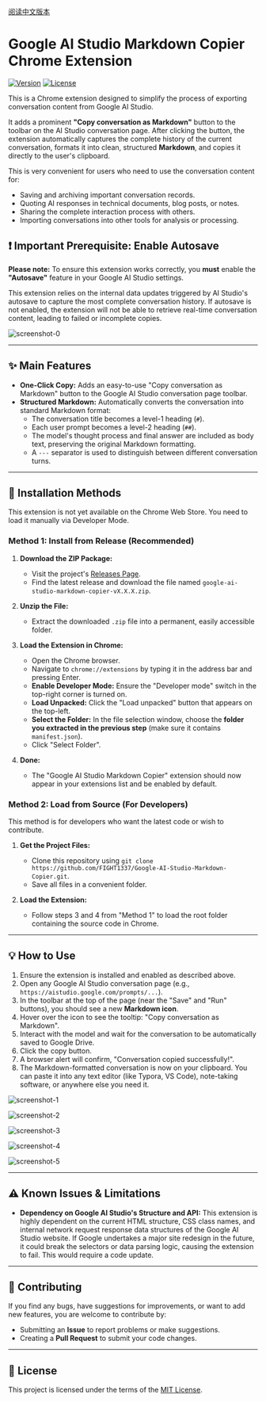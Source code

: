 [阅读中文版本](./README_zh-CN.md)

# Google AI Studio Markdown Copier Chrome Extension

[![Version](https://img.shields.io/badge/Version-1.0.0-blue.svg)](manifest.json) [![License](https://img.shields.io/badge/License-MIT-green.svg)](LICENSE)

This is a Chrome extension designed to simplify the process of exporting conversation content from Google AI Studio.

It adds a prominent **"Copy conversation as Markdown"** button to the toolbar on the AI Studio conversation page. After clicking the button, the extension automatically captures the complete history of the current conversation, formats it into clean, structured **Markdown**, and copies it directly to the user's clipboard.

This is very convenient for users who need to use the conversation content for:

*   Saving and archiving important conversation records.
*   Quoting AI responses in technical documents, blog posts, or notes.
*   Sharing the complete interaction process with others.
*   Importing conversations into other tools for analysis or processing.

## :exclamation: Important Prerequisite: Enable Autosave

**Please note:** To ensure this extension works correctly, you **must** enable the **"Autosave"** feature in your Google AI Studio settings.

This extension relies on the internal data updates triggered by AI Studio's autosave to capture the most complete conversation history. If autosave is not enabled, the extension will not be able to retrieve real-time conversation content, leading to failed or incomplete copies.

![screenshot-0](./assets/screenshot-0.png)

---

## ✨ Main Features

*   **One-Click Copy:** Adds an easy-to-use "Copy conversation as Markdown" button to the Google AI Studio conversation page toolbar.
*   **Structured Markdown:** Automatically converts the conversation into standard Markdown format:
    *   The conversation title becomes a level-1 heading (`#`).
    *   Each user prompt becomes a level-2 heading (`##`).
    *   The model's thought process and final answer are included as body text, preserving the original Markdown formatting.
    *   A `---` separator is used to distinguish between different conversation turns.

---

## 🚀 Installation Methods

This extension is not yet available on the Chrome Web Store. You need to load it manually via Developer Mode.

### Method 1: Install from Release (Recommended)

1.  **Download the ZIP Package:**
    *   Visit the project's [Releases Page](https://github.com/FIGHT1337/Google-AI-Studio-Markdown-Copier/releases).
    *   Find the latest release and download the file named `google-ai-studio-markdown-copier-vX.X.X.zip`.

2.  **Unzip the File:**
    *   Extract the downloaded `.zip` file into a permanent, easily accessible folder.

3.  **Load the Extension in Chrome:**
    *   Open the Chrome browser.
    *   Navigate to `chrome://extensions` by typing it in the address bar and pressing Enter.
    *   **Enable Developer Mode:** Ensure the "Developer mode" switch in the top-right corner is turned on.
    *   **Load Unpacked:** Click the "Load unpacked" button that appears on the top-left.
    *   **Select the Folder:** In the file selection window, choose the **folder you extracted in the previous step** (make sure it contains `manifest.json`).
    *   Click "Select Folder".

4.  **Done:**
    *   The "Google AI Studio Markdown Copier" extension should now appear in your extensions list and be enabled by default.

### Method 2: Load from Source (For Developers)

This method is for developers who want the latest code or wish to contribute.

1.  **Get the Project Files:**
    *   Clone this repository using `git clone https://github.com/FIGHT1337/Google-AI-Studio-Markdown-Copier.git`.
    *   Save all files in a convenient folder.

2.  **Load the Extension:**
    *   Follow steps 3 and 4 from "Method 1" to load the root folder containing the source code in Chrome.

---

## 💡 How to Use

1.  Ensure the extension is installed and enabled as described above.
2.  Open any Google AI Studio conversation page (e.g., `https://aistudio.google.com/prompts/...`).
3.  In the toolbar at the top of the page (near the "Save" and "Run" buttons), you should see a new **Markdown icon**.
4.  Hover over the icon to see the tooltip: "Copy conversation as Markdown".
5.  Interact with the model and wait for the conversation to be automatically saved to Google Drive.
6.  Click the copy button.
7.  A browser alert will confirm, "Conversation copied successfully!".
8.  The Markdown-formatted conversation is now on your clipboard. You can paste it into any text editor (like Typora, VS Code), note-taking software, or anywhere else you need it.

![screenshot-1](./assets/screenshot-1.png)

![screenshot-2](./assets/screenshot-2.png)

![screenshot-3](./assets/screenshot-3.png)

![screenshot-4](./assets/screenshot-4.png)

![screenshot-5](./assets/screenshot-5.png)

---

## ⚠️ Known Issues & Limitations

*   **Dependency on Google AI Studio's Structure and API:** This extension is highly dependent on the current HTML structure, CSS class names, and internal network request response data structures of the Google AI Studio website. If Google undertakes a major site redesign in the future, it could break the selectors or data parsing logic, causing the extension to fail. This would require a code update.

---

## 🤝 Contributing

If you find any bugs, have suggestions for improvements, or want to add new features, you are welcome to contribute by:

*   Submitting an **Issue** to report problems or make suggestions.
*   Creating a **Pull Request** to submit your code changes.

---

## 📄 License

This project is licensed under the terms of the [MIT License](LICENSE).
